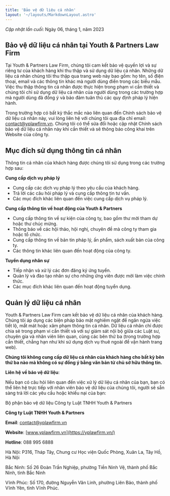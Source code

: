 ```yaml
---
title: 'Bảo vệ dữ liệu cá nhân'
layout: '~/layouts/MarkdownLayout.astro'
---
```


_Cập nhật lần cuối_: Ngày 06, tháng 1, năm 2023

## Bảo vệ dữ liệu cá nhân tại Youth & Partners Law Firm

Tại Youth & Partners Law Firm, chúng tôi cam kết bảo vệ quyền lợi và sự riêng tư của khách hàng khi thu thập và sử dụng dữ liệu cá nhân. Những dữ liệu cá nhân chúng tôi thu thập qua trang web này bao gồm: họ tên, số điện thoại, email và các thông tin khác mà người dùng điền trong các biểu mẫu. Việc thu thập thông tin cá nhân được thực hiện trong phạm vi cần thiết và chúng tôi chỉ sử dụng dữ liệu cá nhân của người dùng trong các trường hợp mà người dùng đã đồng ý và bảo đảm tuân thủ các quy định pháp lý hiện hành.

Trong trường hợp có bất kỳ thắc mắc nào liên quan đến Chính sách bảo vệ dữ liệu cá nhân này, vui lòng liên hệ với chúng tôi qua địa chỉ email: contact@yplawfirm.vn. Chúng tôi có thể sửa đổi hoặc cập nhật Chính sách bảo vệ dữ liệu cá nhân này khi cần thiết và sẽ thông báo công khai trên Website của công ty. 

## Mục đích sử dụng thông tin cá nhân

Thông tin cá nhân của khách hàng được chúng tôi sử dụng trong các trường hợp sau:

**Cung cấp dịch vụ pháp lý**

+ Cung cấp các dịch vụ pháp lý theo yêu cầu của khách hàng.
+ Trả lời các câu hỏi pháp lý và cung cấp thông tin tư vấn.
+ Các mục đích khác liên quan đến việc cung cấp dịch vụ pháp lý.

**Cung cấp thông tin về hoạt động của Youth & Partners**

+ Cung cấp thông tin về sự kiện của công ty, bao gồm thư mời tham dự hoặc thư chúc mừng.
+ Thông báo về các hội thảo, hội nghị, chuyên đề mà công ty tham gia hoặc tổ chức.
+ Cung cấp thông tin về bản tin pháp lý, ấn phẩm, sách xuất bản của công ty.
+ Các thông tin khác liên quan đến hoạt động của công ty.

**Tuyển dụng nhân sự**

+ Tiếp nhận và xử lý các đơn đăng ký ứng tuyển.
+ Quản lý và đào tạo nhân sự cho những ứng viên được mời làm việc chính thức.
+ Các mục đích khác liên quan đến hoạt động tuyển dụng.

## Quản lý dữ liệu cá nhân

Youth & Partners Law Firm cam kết bảo vệ dữ liệu cá nhân của khách hàng. Chúng tôi áp dụng các biện pháp bảo mật nghiêm ngặt để ngăn ngừa việc tiết lộ, mất mát hoặc xâm phạm thông tin cá nhân. Dữ liệu cá nhân chỉ được chia sẻ trong phạm vi cần thiết và với sự giám sát nội bộ giữa các Luật sư, chuyên gia và nhân viên liên quan, cùng các bên thứ ba (trong trường hợp cần thiết, chẳng hạn như khi sử dụng dịch vụ thuê ngoài để vận hành trang web).

**Chúng tôi không cung cấp dữ liệu cá nhân của khách hàng cho bất kỳ bên thứ ba nào mà không có sự đồng ý bằng văn bản từ chủ sở hữu thông tin.**

**Liên hệ về bảo vệ dữ liệu**:

Nếu bạn có câu hỏi liên quan đến việc xử lý dữ liệu cá nhân của bạn, bạn có thể liên hệ trực tiếp với nhân viên bảo vệ dữ liệu của chúng tôi, người sẽ sẵn sàng trả lời các yêu cầu hoặc khiếu nại của bạn:

Bộ phận bảo vệ dữ liệu Công ty Luật TNHH Youth & Partners

**Công ty Luật TNHH Youth & Partners**

**Email**: contact@yplawfirm.vn

**Website**: [www.yplawfirm.vn](https://yplawfirm.vn/)

**Hotline**: 088 995 6888

Hà Nội: P316, Tháp Tây, Chung cư Học viện Quốc Phòng, Xuân La, Tây Hồ, Hà Nội

Bắc Ninh: Số 26 Đoàn Trần Nghiệp, phường Tiền Ninh Vệ, thành phố Bắc Ninh, tỉnh Bắc Ninh

Vĩnh Phúc: Số 170, đường Nguyễn Văn Linh, phường Liên Bảo, thành phố Vĩnh Yên, tỉnh Vĩnh Phúc.
